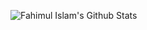 <!-- Github Statistics -->
![Fahimul Islam's Github Stats](https://github-readme-stats.vercel.app/api?username=fahim047&show_icons=true&theme=radical)